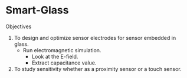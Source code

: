 # Smart-Glass
Objectives
1. To design and optimize sensor electrodes for sensor embedded in glass.
   - Run electromagnetic simulation.
     - Look at the E-field.
     - Extract capacitance value.
3. To study sensitivity whether as a proximity sensor or a touch sensor.
